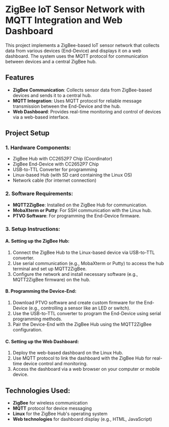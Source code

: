 # ZigBee IoT Sensor Network with MQTT Integration and Web Dashboard

This project implements a ZigBee-based IoT sensor network that collects data from various devices (End-Device) and displays it on a web dashboard. The system uses the MQTT protocol for communication between devices and a central ZigBee hub. 

## Features
- **ZigBee Communication**: Collects sensor data from ZigBee-based devices and sends it to a central hub.
- **MQTT Integration**: Uses MQTT protocol for reliable message transmission between the End-Device and the hub.
- **Web Dashboard**: Provides real-time monitoring and control of devices via a web-based interface.

## Project Setup

### 1. **Hardware Components**:
- ZigBee Hub with CC2652P7 Chip (Coordinator)
- ZigBee End-Device with CC2652P7 Chip
- USB-to-TTL Converter for programming
- Linux-based Hub (with SD card containing the Linux OS)
- Network cable (for internet connection)
  
### 2. **Software Requirements**:
- **MQTT2ZigBee**: Installed on the ZigBee Hub for communication.
- **MobaXterm or Putty**: For SSH communication with the Linux hub.
- **PTVO Software**: For programming the End-Device firmware.

### 3. **Setup Instructions**:

#### A. **Setting up the ZigBee Hub**:
1. Connect the ZigBee Hub to the Linux-based device via USB-to-TTL converter.
2. Use serial communication (e.g., MobaXterm or Putty) to access the hub terminal and set up MQTT2ZigBee.
3. Configure the network and install necessary software (e.g., MQTT2ZigBee firmware) on the hub.

#### B. **Programming the Device-End**:
1. Download PTVO software and create custom firmware for the End-Device (e.g., controlling a sensor like an LED or switch).
2. Use the USB-to-TTL converter to program the End-Device using serial programming methods.
3. Pair the Device-End with the ZigBee Hub using the MQTT2ZigBee configuration.

#### C. **Setting up the Web Dashboard**:
1. Deploy the web-based dashboard on the Linux Hub.
2. Use MQTT protocol to link the dashboard with the ZigBee Hub for real-time device control and monitoring.
3. Access the dashboard via a web browser on your computer or mobile device.

## Technologies Used:
- **ZigBee** for wireless communication
- **MQTT** protocol for device messaging
- **Linux** for the ZigBee Hub's operating system
- **Web technologies** for dashboard display (e.g., HTML, JavaScript)

